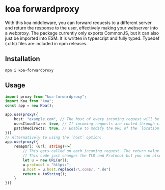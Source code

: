 # koa forwardproxy
With this koa middleware, you can forward requests to a different server and return the response to the user, effectively making your webserver into a webproxy.
The package currently only exports CommonJS, but it can also just be imported into ESM.
It is written in typescript and fully typed. Typedef (.d.ts) files are included in npm releases.
## Installation
`npm i koa-forwardproxy`
## Usage
```ts
import proxy from "koa-forwardproxy";
import Koa from "koa";
const app = new Koa();

app.use(proxy({
    host: "example.com", // The host of every incoming request will be replaced with this host to send the proxied request.
    usesCloudflare: true, // If incoming requests are routed through cloudflare, you may need to enable this to clean up extra headers from cloudflare and fix HTTPS upgrading
    patchRedirects: true, // Enable to modify the URL of the `location` header on responses, which might otherwise redirect your visitor to the real, non-proxied site.  
}))
// Alternatively to using the `host` option:
app.use(proxy({
    remapUrl: (url: string)=>{
        // This gets called on each incoming request. The return value will be used as the url that the server sends.
        // This code just changes the TLD and Protocol but you can also modify the URL path etc
        let u = new URL(url);
        u.protocol = "https:";
        u.host = u.host.replace(/\.com$/, ".de")
        return u.toString();
    }
}))
```